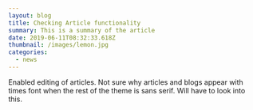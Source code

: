 ```yaml
---
layout: blog
title: Checking Article functionality
summary: This is a summary of the article
date: 2019-06-11T08:32:33.618Z
thumbnail: /images/lemon.jpg
categories:
  - news
---
```

Enabled editing of articles. Not sure why articles and blogs appear with times font when the rest of the theme is sans serif. Will have to look into this.
